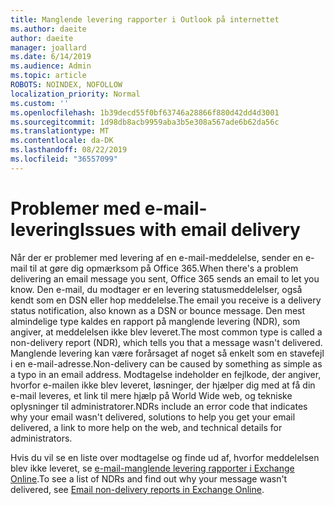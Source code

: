 ```yaml
---
title: Manglende levering rapporter i Outlook på internettet
ms.author: daeite
author: daeite
manager: joallard
ms.date: 6/14/2019
ms.audience: Admin
ms.topic: article
ROBOTS: NOINDEX, NOFOLLOW
localization_priority: Normal
ms.custom: ''
ms.openlocfilehash: 1b39decd55f0bf63746a28866f880d42dd4d3001
ms.sourcegitcommit: 1d98db8acb9959aba3b5e308a567ade6b62da56c
ms.translationtype: MT
ms.contentlocale: da-DK
ms.lasthandoff: 08/22/2019
ms.locfileid: "36557099"
---
```

# <a name="issues-with-email-delivery"></a><span data-ttu-id="36757-102">Problemer med e-mail-levering</span><span class="sxs-lookup"><span data-stu-id="36757-102">Issues with email delivery</span></span>

<span data-ttu-id="36757-103">Når der er problemer med levering af en e-mail-meddelelse, sender en e-mail til at gøre dig opmærksom på Office 365.</span><span class="sxs-lookup"><span data-stu-id="36757-103">When there's a problem delivering an email message you sent, Office 365 sends an email to let you know.</span></span> <span data-ttu-id="36757-104">Den e-mail, du modtager er en levering statusmeddelelser, også kendt som en DSN eller hop meddelelse.</span><span class="sxs-lookup"><span data-stu-id="36757-104">The email you receive is a delivery status notification, also known as a DSN or bounce message.</span></span> <span data-ttu-id="36757-105">Den mest almindelige type kaldes en rapport på manglende levering (NDR), som angiver, at meddelelsen ikke blev leveret.</span><span class="sxs-lookup"><span data-stu-id="36757-105">The most common type is called a non-delivery report (NDR), which tells you that a message wasn't delivered.</span></span> <span data-ttu-id="36757-106">Manglende levering kan være forårsaget af noget så enkelt som en stavefejl i en e-mail-adresse.</span><span class="sxs-lookup"><span data-stu-id="36757-106">Non-delivery can be caused by something as simple as a typo in an email address.</span></span> <span data-ttu-id="36757-107">Modtagelse indeholder en fejlkode, der angiver, hvorfor e-mailen ikke blev leveret, løsninger, der hjælper dig med at få din e-mail leveres, et link til mere hjælp på World Wide web, og tekniske oplysninger til administratorer.</span><span class="sxs-lookup"><span data-stu-id="36757-107">NDRs include an error code that indicates why your email wasn't delivered, solutions to help you get your email delivered, a link to more help on the web, and technical details for administrators.</span></span>

<span data-ttu-id="36757-108">Hvis du vil se en liste over modtagelse og finde ud af, hvorfor meddelelsen blev ikke leveret, se [e-mail-manglende levering rapporter i Exchange Online](https://docs.microsoft.com/exchange/mail-flow-best-practices/non-delivery-reports-in-exchange-online/non-delivery-reports-in-exchange-online).</span><span class="sxs-lookup"><span data-stu-id="36757-108">To see a list of NDRs and find out why your message wasn't delivered, see [Email non-delivery reports in Exchange Online](https://docs.microsoft.com/exchange/mail-flow-best-practices/non-delivery-reports-in-exchange-online/non-delivery-reports-in-exchange-online).</span></span>
